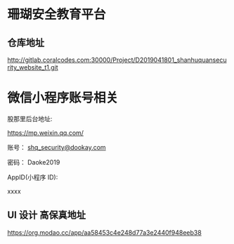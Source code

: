 <!--
 * @LastEditors: Mark
 * @Description: In User Settings Edit
 * @Author: Mark
 * @Date: 2019-04-26 11:39:36
 * @LastEditTime: 2019-04-26 14:25:31
 -->

# 珊瑚安全教育平台

## 仓库地址

http://gitlab.coralcodes.com:30000/Project/D2019041801_shanhuquansecurity_website_t1.git

# 微信小程序账号相关

股那里后台地址:

https://mp.weixin.qq.com/

账号：
shq_security@dookay.com

密码：
Daoke2019

AppID(小程序 ID):

xxxx

## UI 设计 高保真地址

https://org.modao.cc/app/aa58453c4e248d77a3e2440f948eeb38
